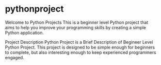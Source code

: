 # pythonproject
Welcome to Python Projects This is a beginner level Python project that aims to help you improve your programming skills by creating a simple Python application.

Project Description
Python Project is a Brief Description of Begineer Level Python Project. This project is designed to be simple enough for beginners to complete, but also interesting enough to keep experienced programmers engaged.
